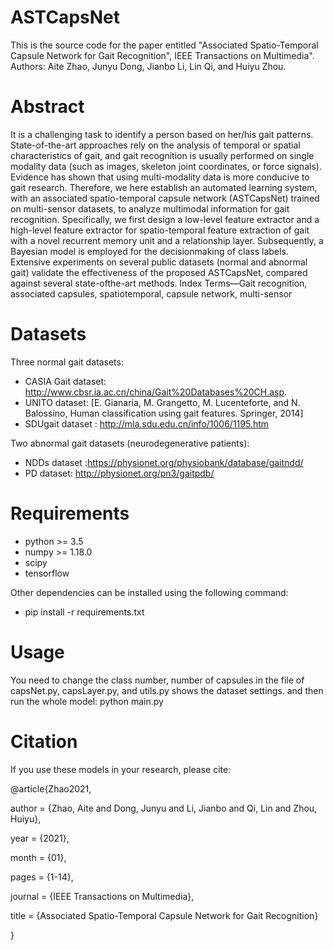 # ASTCapsNet
 This is the source code for the paper entitled "Associated Spatio-Temporal Capsule Network for Gait Recognition", IEEE Transactions on Multimedia".
Authors: Aite Zhao, Junyu Dong, Jianbo Li, Lin Qi, and Huiyu Zhou.

# Abstract
It is a challenging task to identify a person based on her/his gait patterns. State-of-the-art approaches rely on the analysis of temporal or spatial characteristics of gait, and gait recognition is usually performed on single modality data (such as images, skeleton joint coordinates, or force signals). Evidence has shown that using multi-modality data is more conducive to gait research. Therefore, we here establish an automated learning system, with an associated spatio-temporal capsule network (ASTCapsNet) trained on multi-sensor datasets, to analyze multimodal information for gait recognition. Specifically, we first design a low-level feature extractor and a high-level feature extractor for spatio-temporal feature extraction of gait with a novel recurrent memory unit and a relationship layer. Subsequently, a Bayesian model is employed for the decisionmaking of class labels. Extensive experiments on several public datasets (normal and abnormal gait) validate the effectiveness of the proposed ASTCapsNet, compared against several state-ofthe-art methods.
Index Terms—Gait recognition, associated capsules, spatiotemporal, capsule network, multi-sensor

# Datasets
Three normal gait datasets: 
- CASIA Gait dataset: http://www.cbsr.ia.ac.cn/china/Gait%20Databases%20CH.asp.
- UNITO dataset: [E. Gianaria, M. Grangetto, M. Lucenteforte, and N. Balossino, Human classification using gait features. Springer, 2014]
- SDUgait dataset :  http://mla.sdu.edu.cn/info/1006/1195.htm

Two abnormal gait datasets (neurodegenerative patients):
- NDDs dataset :https://physionet.org/physiobank/database/gaitndd/
-  PD dataset: http://physionet.org/pn3/gaitpdb/


# Requirements
- python >= 3.5
- numpy >= 1.18.0
- scipy
- tensorflow

Other dependencies can be installed using the following command:
- pip install -r requirements.txt

# Usage
You need to change the class number, number of capsules in the file of capsNet.py, capsLayer.py, and utils.py shows the dataset settings.
and then run the whole model: 
python main.py




# Citation
If you use these models in your research, please cite:

@article{Zhao2021,

author = {Zhao, Aite and Dong, Junyu and Li, Jianbo and Qi, Lin and Zhou, Huiyu},

year = {2021},

month = {01},

pages = {1-14},

journal = {IEEE Transactions on Multimedia}, 

title = {Associated Spatio-Temporal Capsule Network for Gait Recognition}

}


